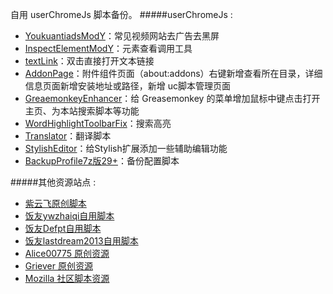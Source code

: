 自用 userChromeJs 脚本备份。
#####userChromeJs :
* [YoukuantiadsModY](https://github.com/ywzhaiqi/userChromeJS/tree/master/YoukuantiadsModY)：常见视频网站去广告去黑屏
* [InspectElementModY](https://github.com/ywzhaiqi/userChromeJS/tree/master/InspectElementModY)：元素查看调用工具
* [textLink](https://github.com/alice0775/userChrome.js/blob/master/textLink.uc.js)：双击直接打开文本链接
* [AddonPage](https://github.com/ywzhaiqi/userChromeJS/tree/master/AddonsPage)：附件组件页面（about:addons）右键新增查看所在目录，详细信息页面新增安装地址或路径，新增 uc脚本管理页面
* [GreaemonkeyEnhancer](https://github.com/ywzhaiqi/userChromeJS/tree/master/GreaemonkeyEnhancer)：给 Greasemonkey 的菜单增加鼠标中键点击打开主页、为本站搜索脚本等功能
* [WordHighlightToolbarFix](https://github.com/ywzhaiqi/userChromeJS/tree/master/WordHighlightToolbarFix)：搜索高亮
* [Translator](https://github.com/defpt/userChromeJs/tree/master/Translator)：翻译脚本
* [StylishEditor](https://github.com/defpt/userChromeJs/tree/master/Stylish)：给Stylish扩展添加一些辅助编辑功能
* [BackupProfile7z版29+](https://github.com/defpt/userChromeJs/blob/master/BackupProfile7z%E7%89%8829%2B.uc.js)：备份配置脚本

#####其他资源站点 :
* [紫云飞原创脚本](http://www.cnblogs.com/ziyunfei/archive/2011/11/25/2263756.html)
* [饭友ywzhaiqi自用脚本](https://github.com/ywzhaiqi/userChromeJS)
* [饭友Defpt自用脚本](https://github.com/defpt/userChromeJs)
* [饭友lastdream2013自用脚本](https://github.com/lastdream2013/userChrome)
* [Alice00775 原创资源](https://github.com/alice0775/userChrome.js)
* [Griever 原创资源](https://github.com/Griever/userChromeJS)
* [Mozilla 社区脚本资源](https://j.mozest.com/zh-CN/)